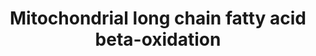 ---
annotations:
- id: PW:0000738
  parent: classic metabolic pathway
  type: Pathway Ontology
  value: fatty acid beta degradation pathway
authors:
- Ziska
- DeSl
communities:
- Lipids
description: Mitochondrial fatty acid β-oxidation (FAO) is crucial in the prodcution
  of energy, especially during fasting and metabolic stress. Fatty acids (FAs) are
  oxidized through 4 reaction mechanisms, and this pathway describes the mitochondrial
  beta-oxidation of dietary long chain fatty acids.
last-edited: 2021-05-28
organisms:
- Caenorhabditis elegans
redirect_from:
- /index.php/Pathway:WP448
- /instance/WP448
revision: null
schema-jsonld:
- '@context': https://schema.org/
  '@id': https://wikipathways.github.io/pathways/WP448.html
  '@type': Dataset
  creator:
    '@type': Organization
    name: WikiPathways
  description: Mitochondrial fatty acid β-oxidation (FAO) is crucial in the prodcution
    of energy, especially during fasting and metabolic stress. Fatty acids (FAs) are
    oxidized through 4 reaction mechanisms, and this pathway describes the mitochondrial
    beta-oxidation of dietary long chain fatty acids.
  keywords:
  - 2,4 Dienoyl-CoA
  - 3-Ketoacyl-CoA
  - 3-L-Hydroxyacyl-CoA
  - ACADL
  - ACADS
  - ACSL2
  - Acetyl-CoA
  - Acyl-CoA (n-2)
  - Cis-Δ³-Enoyl-CoA
  - DCI
  - E04F6.5
  - EHHADH
  - F37C12.7
  - F54C8.1
  - Long Chain Fatty Acid
  - Long chain Acyl-CoA
  - Long chain acyl-carnitine
  - PECR
  - T08B2.7
  - T08G2.3
  - Trans-Δ²-Enoyl-CoA
  - Y57A10C.6
  - Y65B4BL.5
  - acs-17
  - cpt-1
  - cpt-2
  - dif-1
  license: CC0
  name: Mitochondrial long chain fatty acid beta-oxidation
seo: CreativeWork
title: Mitochondrial long chain fatty acid beta-oxidation
wpid: WP448
---